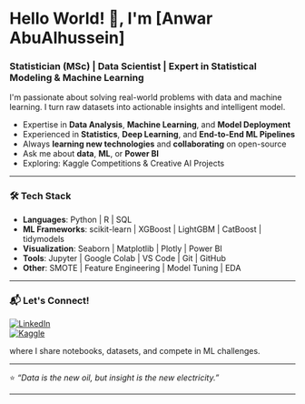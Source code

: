   # Hello World! 👋, I'm [Anwar AbuAlhussein]

  ###  Statistician (MSc) | Data Scientist | Expert in Statistical Modeling & Machine Learning 


I'm passionate about solving real-world problems with data and machine learning. I turn raw datasets into actionable insights and intelligent model. 

- Expertise in **Data Analysis**, **Machine Learning**, and **Model Deployment**
- Experienced in **Statistics**, **Deep Learning**, and **End-to-End ML Pipelines**
- Always **learning new technologies** and **collaborating** on open-source
- Ask me about **data**, **ML**, or **Power BI**
- Exploring: Kaggle Competitions & Creative AI Projects

---

### 🛠️ Tech Stack

- **Languages**: Python | R | SQL
- **ML Frameworks**: scikit-learn | XGBoost | LightGBM | CatBoost | tidymodels
- **Visualization**: Seaborn | Matplotlib | Plotly | Power BI
- **Tools**: Jupyter | Google Colab | VS Code | Git | GitHub
- **Other**: SMOTE | Feature Engineering | Model Tuning | EDA


---

### 📬 Let's Connect!

[![LinkedIn](https://img.shields.io/badge/LinkedIn-blue?style=flat&logo=linkedin)](https://www.linkedin.com/in/anwarabualhussein/)  
[![Kaggle](https://img.shields.io/badge/Kaggle-20BEFF?style=flat&logo=kaggle&logoColor=white)](https://www.kaggle.com/anwarabualhussien)

where I share notebooks, datasets, and compete in ML challenges.

---

⭐️ _“Data is the new oil, but insight is the new electricity.”_



---





